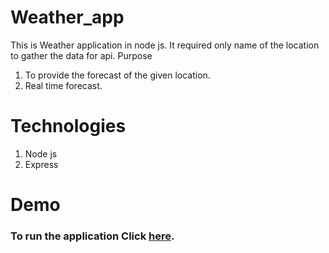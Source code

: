 # Weather_app
This is Weather application in node js. It required only name of the location to gather the data for api.
Purpose
1. To provide the forecast of the given location.
2. Real time forecast.
# Technologies
1. Node js
2. Express
# Demo
### To run the application Click [here](https://pranav-weather-application.herokuapp.com).